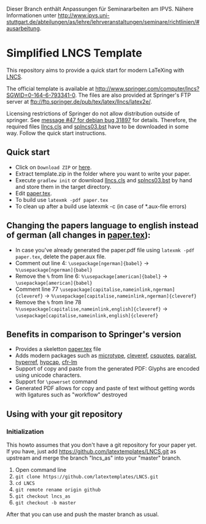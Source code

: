 Dieser Branch enthält Anpassungen für Seminararbeiten am IPVS.
Nähere Informationen unter http://www.ipvs.uni-stuttgart.de/abteilungen/as/lehre/lehrveranstaltungen/seminare/richtlinien/#ausarbeitung.

# Simplified LNCS Template

This repository aims to provide a quick start for modern LaTeXing with [LNCS](http://www.springer.com/computer/lncs).

The official template is available at http://www.springer.com/computer/lncs?SGWID=0-164-6-793341-0.
The files are also provided at Springer's FTP server at ftp://ftp.springer.de/pub/tex/latex/llncs/latex2e/.

Licensing restrictions of Springer do not allow distribution outside of springer.
See [message #47 for debian bug 31897](https://bugs.debian.org/cgi-bin/bugreport.cgi?bug=31897#47) for details.
Therefore, the required files [llncs.cls] and [splncs03.bst] have to be downloaded in some way.
Follow the quick start instructions.

## Quick start

 * Click on `Download ZIP` or [here](https://github.com/latextemplates/LNCS/archive/template.zip).
 * Extract template.zip in the folder where you want to write your paper.
 * Execute `gradlew init` or download [llncs.cls] and [splncs03.bst] by hand and store them in the target directory.
 * Edit [paper.tex](paper.tex).
 * To build use `latexmk -pdf paper.tex`
 * To clean up after a build use latexmk -c (in case of *.aux-file errors) 

## Changing the papers language to english instead of german (all changes in [paper.tex](paper.tex)):

 * In case you've already generated the paper.pdf file using `latexmk -pdf paper.tex`, delete the paper.aux file.
 * Comment out line 4:           `\usepackage[ngerman]{babel}` -> `%\usepackage[ngerman]{babel}`
 * Remove the `%` from line 6:   `%\usepackage[american]{babel}` -> `\usepackage[american]{babel}`
 * Comment line 77 `\usepackage[capitalise,nameinlink,ngerman]{cleveref}` -> `%\usepackage[capitalise,nameinlink,ngerman]{cleveref}`
 * Remove the `%` from line 78 `%\usepackage[capitalise,nameinlink,english]{cleveref}` -> `\usepackage[capitalise,nameinlink,english]{cleveref}`

## Benefits in comparison to Springer's version

* Provides a skeletton [paper.tex](paper.tex) file
* Adds modern packages such as [microtype], [cleveref], [csquotes], [paralist], [hyperref], [hypcap], [cfr-lm]
* Support of copy and paste from the generated PDF: Glyphs are encoded using unicode characters.
* Support for `\powerset` command
* Generated PDF allows for copy and paste of text without getting words with ligatures such as "workflow" destroyed

## Using with your git repository

### Initialization
This howto assumes that you don't have a git repository for your paper yet.
If you have, just add https://github.com/latextemplates/LNCS.git as upstream and merge the branch "lncs_as" into your "master" branch.

1. Open command line
1. `git clone https://github.com/latextemplates/LNCS.git`
1. `cd LNCS`
1. `git remote rename origin github`
1. `git checkout lncs_as`
1. `git checkout -b master`

After that you can use and push the master branch as usual.

  [cfr-lm]: https://www.ctan.org/pkg/cfr-lm
  [cleveref]: https://ctan.org/pkg/cleveref
  [csquotes]: https://www.ctan.org/pkg/csquotes
  [hypcap]: https://www.ctan.org/pkg/hypcap
  [hyperref]: https://ctan.org/pkg/hyperref
  [microtype]: https://ctan.org/pkg/microtype
  [paralist]: https://www.ctan.org/pkg/paralist

  [llncs.cls]: ftp://ftp.springer.de/pub/tex/latex/llncs/latex2e/llncs.cls
  [splncs03.bst]: ftp://ftp.springer.de/pub/tex/latex/llncs/latex2e/splncs03.bst
